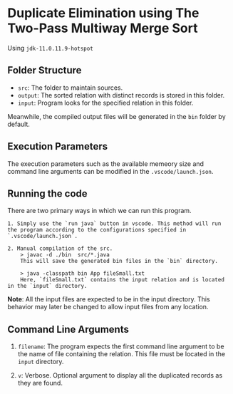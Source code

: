 # Duplicate Elimination using The Two-Pass Multiway Merge Sort

Using `jdk-11.0.11.9-hotspot`

## Folder Structure
- `src`: The folder to maintain sources.
- `output`: The sorted relation with distinct records is stored in this folder.
- `input`: Program looks for the specified relation in this folder.

Meanwhile, the compiled output files will be generated in the `bin` folder by default.

## Execution Parameters

The execution parameters such as the available memeory size and command line arguments can be modified in the `.vscode/launch.json`.

## Running the code

There are two primary ways in which we can run this program.

    1. Simply use the `run java` button in vscode. This method will run the program according to the configurations specified in `.vscode/launch.json`.

    2. Manual compilation of the src.
        > javac -d ./bin  src/*.java
        This will save the generated bin files in the `bin` directory.

        > java -classpath bin App fileSmall.txt
        Here, `fileSmall.txt` contains the input relation and is located in the `input` directory.

<b>Note</b>: All the input files are expected to be in the input directory. This behavior may later be changed to allow input files from any location.

## Command Line Arguments

1. `filename`: The program expects the first command line argument to be the name of file containing the relation. This file must be located in the `input` directory. 

2. `v`: Verbose. Optional argument to display all the duplicated records as they are found.